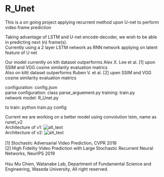 # R_Unet
This is a on going project applying recurrent method upon U-net to perform video frame prediction </br>

Taking advantage of LSTM and U-net encode-decoder, we wish to be able in predicting next (n) frame(s). </br>
Currently using a 2 layer LSTM network as RNN network applying on latent feature of U net </br>

Our model currently on kth dataset outperforms Alex X. Lee et al. [1] upon SSIM and VGG cosine similarity evaluation matrics </br>
Also on kitti dataset outperforms Ruben V. et al. [2] upen SSIM and VGG cosine similarity evaluation matrics </br>

configuration: config.json </br>
parse configuration: class parse_arguement.py
training: train.py </br>
network model: R_Unet.py </br>

to train: python train.py config </br>

Current we are working on a better model using convolution lstm, name as runet_v2 </br>
Architecture of v1:
![alt_text](https://github.com/vagr8/R_Unet/blob/master/runet_v1.jpg)
</br>
Architecture of v2:
![alt_text](https://github.com/vagr8/R_Unet/blob/master/runet_v2.png)
</br>
</br>
[1] Stochastic Adversarial Video Prediction, CVPR 2018</br>
[2] High Fidelity Video Prediction with
Large Stochastic Recurrent Neural Networks, NeurIPS 2019</br>
</br>
Hsu Mu Chien, Watanabe Lab, Department of Fundamental Science and Engineering, Waseda University, All right reserved.
